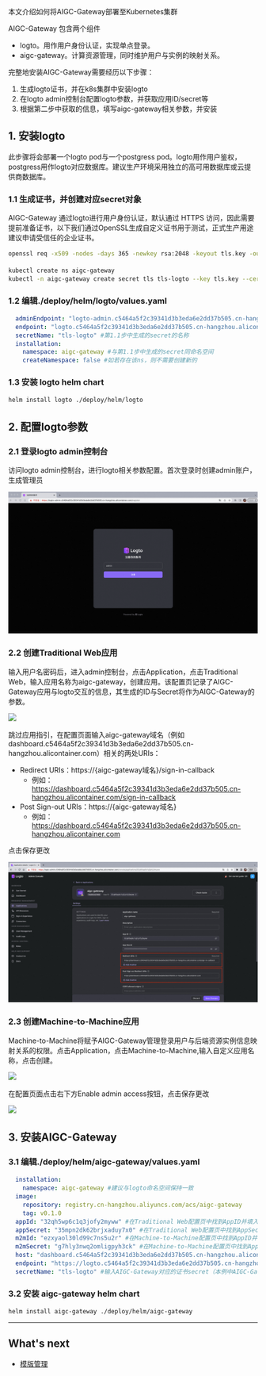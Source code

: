 本文介绍如何将AIGC-Gateway部署至Kubernetes集群

AIGC-Gateway 包含两个组件
- logto。用作用户身份认证，实现单点登录。
- aigc-gateway。计算资源管理，同时维护用户与实例的映射关系。

完整地安装AIGC-Gateway需要经历以下步骤：
1. 生成logto证书，并在k8s集群中安装logto
2. 在logto admin控制台配置logto参数，并获取应用ID/secret等
3. 根据第二步中获取的信息，填写aigc-gateway相关参数，并安装

## 1. 安装logto

此步骤将会部署一个logto pod与一个postgress pod。logto用作用户鉴权，postgress用作logto对应数据库。建议生产环境采用独立的高可用数据库或云提供商数据库。

### 1.1 生成证书，并创建对应secret对象

AIGC-Gateway 通过logto进行用户身份认证，默认通过 HTTPS 访问，因此需要提前准备证书，以下我们通过OpenSSL生成自定义证书用于测试，正式生产用途建议申请受信任的企业证书。

```bash
openssl req -x509 -nodes -days 365 -newkey rsa:2048 -keyout tls.key -out tls.crt -subj "/CN=c5464a5f2c39341d3b3eda6e2dd37b505.cn-hangzhou.alicontainer.com/O=c5464a5f2c39341d3b3eda6e2dd37b505.cn-hangzhou.alicontainer.com"

kubectl create ns aigc-gateway
kubectl -n aigc-gateway create secret tls tls-logto --key tls.key --cert tls.crt
```

### 1.2 编辑./deploy/helm/logto/values.yaml

```yaml
  adminEndpoint: "logto-admin.c5464a5f2c39341d3b3eda6e2dd37b505.cn-hangzhou.alicontainer.com" #logto admin控制台域名
  endpoint: "logto.c5464a5f2c39341d3b3eda6e2dd37b505.cn-hangzhou.alicontainer.com" #logto域名
  secretName: "tls-logto" #第1.1步中生成的secret的名称
  installation:
    namespace: aigc-gateway #与第1.1步中生成的secret同命名空间
    createNamespace: false #如若存在该ns，则不需要创建新的
```

### 1.3 安装 logto helm chart
```bash
helm install logto ./deploy/helm/logto
```

## 2. 配置logto参数

### 2.1 登录logto admin控制台

访问logto admin控制台，进行logto相关参数配置。首次登录时创建admin账户，生成管理员

![](./images/admin-login.png)

### 2.2 创建Traditional Web应用
输入用户名密码后，进入admin控制台，点击Application，点击Traditional Web，输入应用名称为aigc-gateway，创建应用。该配置页记录了AIGC-Gateway应用与logto交互的信息，其生成的ID与Secret将作为AIGC-Gateway的参数。

![](./images/Traditional-Web-console.png)

跳过应用指引，在配置页面输入aigc-gateway域名（例如 dashboard.c5464a5f2c39341d3b3eda6e2dd37b505.cn-hangzhou.alicontainer.com）相关的两处URIs：

- Redirect URIs：https://{aigc-gateway域名}/sign-in-callback 
  - 例如：https://dashboard.c5464a5f2c39341d3b3eda6e2dd37b505.cn-hangzhou.alicontainer.com/sign-in-callback
- Post Sign-out URIs：https://{aigc-gateway域名} 
  - 例如：https://dashboard.c5464a5f2c39341d3b3eda6e2dd37b505.cn-hangzhou.alicontainer.com

点击保存更改

![](./images/Traditional-Web-setting.jpeg)

### 2.3 创建Machine-to-Machine应用
Machine-to-Machine将赋予AIGC-Gateway管理登录用户与后端资源实例信息映射关系的权限。点击Application，点击Machine-to-Machine,输入自定义应用名称，点击创建。

![](./images/m2m-console.png)

在配置页面点击右下方Enable admin access按钮，点击保存更改

![](./images/m2m-setting.png)

## 3. 安装AIGC-Gateway

### 3.1 编辑./deploy/helm/aigc-gateway/values.yaml

```yaml
  installation:
    namespace: aigc-gateway #建议与logto命名空间保持一致
  image:
    repository: registry.cn-hangzhou.aliyuncs.com/acs/aigc-gateway
    tag: v0.1.0
  appId: "32qh5wp6c1q3jofy2myww" #在Traditional Web配置页中找到AppID并填入
  appSecret: "35mpn2dk62brjxaduy7x0" #在Traditional Web配置页中找到AppSecret并填入
  m2mId: "ezxyaol30ld99c7ns5u2r" #在Machine-to-Machine配置页中找到AppID并填入
  m2mSecret: "g7hly3nwq2omligpyh3ck" #在Machine-to-Machine配置页中找到AppSecret并填入
  host: "dashboard.c5464a5f2c39341d3b3eda6e2dd37b505.cn-hangzhou.alicontainer.com" #输入AIGC-Gateway配置的域名，该域名也是用户的访问端点
  endpoint: "https://logto.c5464a5f2c39341d3b3eda6e2dd37b505.cn-hangzhou.alicontainer.com/" #输入由logto域名组成的对应端点
  secretName: "tls-logto" #输入AIGC-Gateway对应的证书secret（本例中AIGC-Gateway证书与logto证书一致）
```

### 3.2 安装 aigc-gateway helm chart
```bash
helm install aigc-gateway ./deploy/helm/aigc-gateway
```

---

## What's next

- [模版管理](./模版管理.md)

